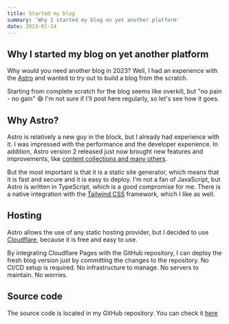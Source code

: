 ```yaml
---
title: Started my blog
summary: 'Why I started my blog on yet another platform'
date: 2023-01-24
---
```

## Why I started my blog on yet another platform
Why would you need another blog in 2023? Well, I had an experience with the [Astro](https://astro.build) and wanted to try out to build a blog from the scratch.

Starting from complete scratch for the blog seems like overkill, but "no pain - no gain" 😅
I'm not sure if I'll post here regularly, so let's see how it goes.

## Why Astro?
Astro is relatively a new guy in the block, but I already had experience with it. I was impressed with the performance and the developer experience.
In addition, Astro version 2 released just now brought new features and improvements, like [content collections and many others](https://astro.build/blog/astro-2/).

But the most important is that it is a static site generator, which means that it is fast and secure and it is easy to deploy. 
I'm not a fan of JavaScript, but Astro is written in TypeScript, which is a good compromise for me. There is a native integration with the [Tailwind CSS](https://tailwindcss.com/) framework, which I like as well.

## Hosting
Astro allows the use of any static hosting provider, but I decided to use [Cloudflare](https://www.cloudflare.com/), because it is free and easy to use.

By integrating Cloudflare Pages with the GitHub repository, I can deploy the fresh blog version just by committing the changes to the repository. No CI/CD setup is required. No infrastructure to manage. No servers to maintain. No worries.

## Source code
The source code is located in my GitHub repository. You can check it [here](https://github.com/bombergio/personal-site)
